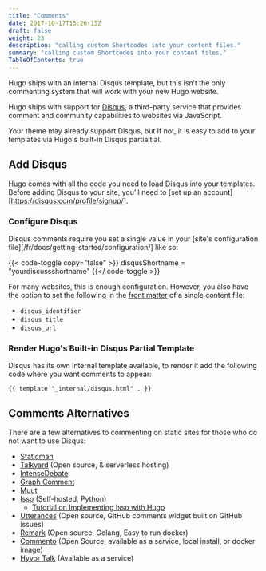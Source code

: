 ```yaml
---
title: "Comments"
date: 2017-10-17T15:26:15Z
draft: false
weight: 23
description: "calling custom Shortcodes into your content files."
summary: "calling custom Shortcodes into your content files."
TableOfContents: true
---
```


Hugo ships with an internal Disqus template, but this isn’t the only commenting system that will work with your new Hugo website.

Hugo ships with support for [Disqus](https://disqus.com/), a third-party service that provides comment and community capabilities to websites via JavaScript.

Your theme may already support Disqus, but if not, it is easy to add to your templates via Hugo's built-in Disqus partialtial.

## Add Disqus

Hugo comes with all the code you need to load Disqus into your templates. Before adding Disqus to your site, you'll need to [set up an account][https://disqus.com/profile/signup/].

### Configure Disqus

Disqus comments require you set a single value in your [site's configuration file][/fr/docs/getting-started/configuration/] like so:

{{< code-toggle copy="false" >}}
disqusShortname = "yourdiscussshortname"
{{</ code-toggle >}}

For many websites, this is enough configuration. However, you also have the option to set the following in the [front matter](/fr/docs/content-and-customization/front-matter) of a single content file:

* `disqus_identifier`
* `disqus_title`
* `disqus_url`

### Render Hugo's Built-in Disqus Partial Template

Disqus has its own internal template available, to render it add the following code where you want comments to appear:

```
{{ template "_internal/disqus.html" . }}
```

## Comments Alternatives

There are a few alternatives to commenting on static sites for those who do not want to use Disqus:

* [Staticman](https://staticman.net/)
* [Talkyard](https://www.talkyard.io/blog-comments) (Open source, & serverless hosting)
* [IntenseDebate](https://intensedebate.com/)
* [Graph Comment](https://graphcomment.com/)
* [Muut](https://muut.com/)
* [Isso](https://posativ.org/isso/) (Self-hosted, Python)
  * [Tutorial on Implementing Isso with Hugo](https://stiobhart.net/2017-02-24-isso-comments/)
* [Utterances](https://utteranc.es/) (Open source, GitHub comments widget built on GitHub issues)
* [Remark](https://github.com/umputun/remark) (Open source, Golang, Easy to run docker)
* [Commento](https://commento.io/) (Open Source, available as a service, local install, or docker image)
* [Hyvor Talk](https://talk.hyvor.com/) (Available as a service)
